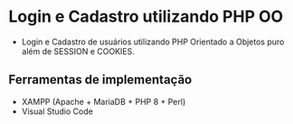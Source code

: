 # Login e Cadastro utilizando PHP OO
- Login e Cadastro de usuários utilizando PHP Orientado a Objetos puro além de SESSION e COOKIES.

## Ferramentas de implementação
- XAMPP (Apache + MariaDB + PHP 8 + Perl)
- Visual Studio Code